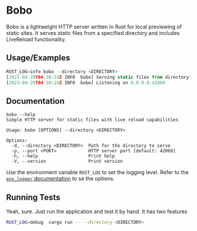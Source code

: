 
# Bobo

Bobo is a lightweight HTTP server written in Rust for local previewing of static sites. It serves static files from a specified directory and includes LiveReload functionality.




## Usage/Examples

```javascript
RUST_LOG=info bobo --directory <DIRECTORY>
[2023-04-20T04:38:24Z INFO  bobo] Serving static files from directory: <DIRECTORY>
[2023-04-20T04:38:24Z INFO  bobo] Listening on 0.0.0.0:42069
```


## Documentation
```
bobo --help
Simple HTTP server for static files with live reload capabilities

Usage: bobo [OPTIONS] --directory <DIRECTORY>

Options:
  -d, --directory <DIRECTORY>  Path for the directory to serve
  -p, --port <PORT>            HTTP server port [default: 42069]
  -h, --help                   Print help
  -V, --version                Print version
```

Use the environment variable `RUST_LOG` to set the logging level. Refer to the [`env_logger` documentation](https://docs.rs/env_logger/latest/env_logger/#enabling-logging) to se the options.

## Running Tests

Yeah, sure. Just run the application and test it by hand. It has two features

```bash
RUST_LOG=debug  cargo run -- --directory <DIRECTORY>
```

